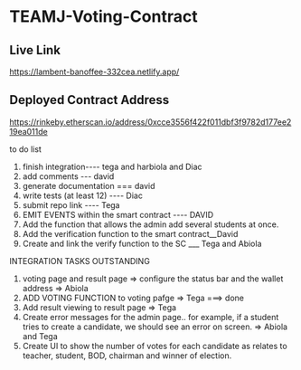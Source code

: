 # TEAMJ-Voting-Contract


## Live Link
https://lambent-banoffee-332cea.netlify.app/


## Deployed Contract Address
https://rinkeby.etherscan.io/address/0xcce3556f422f011dbf3f9782d177ee219ea011de


to do list
1. finish integration---- tega and harbiola and Diac
2. add comments --- david
3. generate documentation === david
4. write tests (at least 12) ---- Diac
5. submit repo link ---- Tega
6. EMIT EVENTS within the smart contract ---- DAVID
7. Add the function that allows the admin add several students at once. 
8. Add the verification function to the smart contract__David
9. Create and link the verify function to the SC ___ Tega and Abiola 

INTEGRATION TASKS OUTSTANDING
1. voting page and result page => configure the status bar and the wallet address => Abiola
2. ADD VOTING FUNCTION to voting pafge => Tega ===> done
3. Add result viewing to result page => Tega
4. Create error messages for the admin page.. for example, if a student tries to create a candidate, we should see an error on screen. => Abiola and Tega
5. Create UI to show the number of votes for each candidate as relates to teacher, student, BOD, chairman and winner of election.
